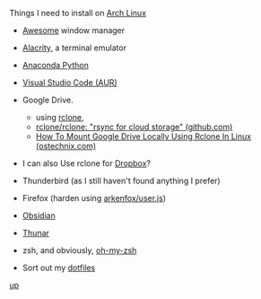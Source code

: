 Things I need to install on [Arch Linux](https://archlinux.org/)


- [Awesome](https://awesomewm.org/) window manager
- [Alacrity](https://wiki.archlinux.org/title/Alacritty), a terminal emulator
- [Anaconda Python](https://www.anaconda.com/)
- [Visual Studio Code (AUR)](https://aur.archlinux.org/packages/visual-studio-code-bin)

- Google Drive. 
	- using [rclone](https://archlinux.org/packages/extra/x86_64/rclone/), 
	- [rclone/rclone: "rsync for cloud storage" (github.com)](https://github.com/rclone/rclone) 
	- [How To Mount Google Drive Locally Using Rclone In Linux (ostechnix.com)](https://ostechnix.com/mount-google-drive-using-rclone-in-linux/)

- I can also Use rclone for  [Dropbox](https://aur.archlinux.org/packages/dropbox)?
- Thunderbird (as I still haven't found anything I prefer)
- Firefox (harden using [arkenfox/user.js](https://github.com/arkenfox/user.js/))
- [Obsidian](https://aur.archlinux.org/packages/obsidian-bin)
- [Thunar](https://wiki.archlinux.org/title/Thunar)
- zsh, and obviously, [oh-my-zsh](https://ohmyz.sh/)
- Sort out my [dotfiles](https://github.com/webpro/awesome-dotfiles)

[up](README.md)

